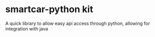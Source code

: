 # smartcar-python kit
A quick library to allow easy api access through python, allowing for integration with java

